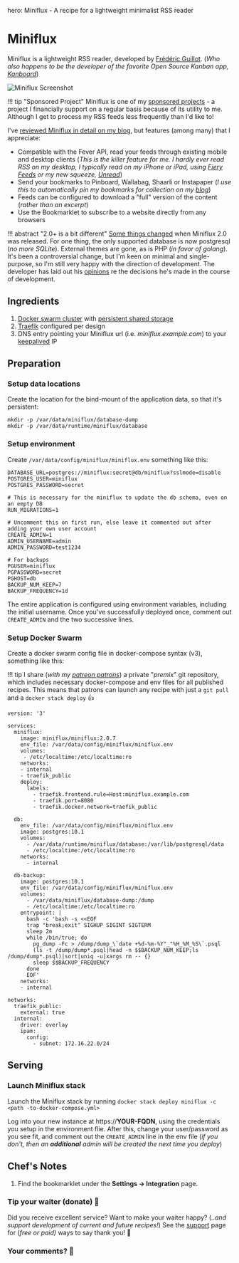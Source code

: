 hero: Miniflux - A recipe for a lightweight minimalist RSS reader

# Miniflux

Miniflux is a lightweight RSS reader, developed by [Frédéric Guillot](https://github.com/fguillot). (_Who also happens to be the developer of the favorite Open Source Kanban app, [Kanboard](/recipies/kanboard/)_)

![Miniflux Screenshot](../../images/miniflux.png)

!!! tip "Sponsored Project"
    Miniflux is one of my [sponsored projects](/sponsored-projects/) - a project I financially support on a regular basis because of its utility to me. Although I get to process my RSS feeds less frequently than I'd like to!

I've [reviewed Miniflux in detail on my blog](https://www.funkypenguin.co.nz/review/miniflux-lightweight-self-hosted-rss-reader/), but features (among many) that I appreciate:

* Compatible with the Fever API, read your feeds through existing mobile and desktop clients (_This is the killer feature for me. I hardly ever read RSS on my desktop, I typically read on my iPhone or iPad, using [Fiery Feeds](http://cocoacake.net/apps/fiery/) or my new squeeze, [Unread](https://www.goldenhillsoftware.com/unread/)_)
* Send your bookmarks to Pinboard, Wallabag, Shaarli or Instapaper (_I use this to automatically pin my bookmarks for collection on my [blog](https://www.funkypenguin.co.nz/blog/)_)
* Feeds can be configured to download a "full" version of the content (_rather than an excerpt_)
* Use the Bookmarklet to subscribe to a website directly from any browsers

!!! abstract "2.0+ is a bit different"
    [Some things changed](https://docs.miniflux.net/en/latest/migration.html) when Miniflux 2.0 was released. For one thing, the only supported database is now postgresql (_no more SQLite_). External themes are gone, as is PHP (_in favor of golang_). It's been a controversial change, but I'm keen on minimal and single-purpose, so I'm still very happy with the direction of development. The developer has laid out his [opinions](https://docs.miniflux.net/en/latest/opinionated.html) re the decisions he's made in the course of development.

## Ingredients

1. [Docker swarm cluster](/ha-docker-swarm/design/) with [persistent shared storage](/ha-docker-swarm/shared-storage-ceph.md)
2. [Traefik](/ha-docker-swarm/traefik) configured per design
3. DNS entry pointing your Miniflux url (i.e. _miniflux.example.com_) to your [keepalived](ha-docker-swarm/keepalived/) IP

## Preparation

### Setup data locations

Create the location for the bind-mount of the application data, so that it's persistent:

```
mkdir -p /var/data/miniflux/database-dump
mkdir -p /var/data/runtime/miniflux/database

```

### Setup environment

Create ```/var/data/config/miniflux/miniflux.env``` something like this:

```
DATABASE_URL=postgres://miniflux:secret@db/miniflux?sslmode=disable
POSTGRES_USER=miniflux
POSTGRES_PASSWORD=secret

# This is necessary for the miniflux to update the db schema, even on an empty DB
RUN_MIGRATIONS=1

# Uncomment this on first run, else leave it commented out after adding your own user account
CREATE_ADMIN=1
ADMIN_USERNAME=admin
ADMIN_PASSWORD=test1234

# For backups
PGUSER=miniflux
PGPASSWORD=secret
PGHOST=db
BACKUP_NUM_KEEP=7
BACKUP_FREQUENCY=1d
```

The entire application is configured using environment variables, including the initial username. Once you've successfully deployed once, comment out ```CREATE_ADMIN``` and the two successive lines.

### Setup Docker Swarm

Create a docker swarm config file in docker-compose syntax (v3), something like this:

!!! tip
        I share (_with my [patreon patrons](https://www.patreon.com/funkypenguin)_) a private "_premix_" git repository, which includes necessary docker-compose and env files for all published recipes. This means that patrons can launch any recipe with just a ```git pull``` and a ```docker stack deploy``` 👍

```
version: '3'

services:
  miniflux:
    image: miniflux/miniflux:2.0.7
    env_file: /var/data/config/miniflux/miniflux.env
    volumes:
     - /etc/localtime:/etc/localtime:ro
    networks:
    - internal
    - traefik_public
    deploy:
      labels:
        - traefik.frontend.rule=Host:miniflux.example.com
        - traefik.port=8080
        - traefik.docker.network=traefik_public

  db:
    env_file: /var/data/config/miniflux/miniflux.env
    image: postgres:10.1
    volumes:
      - /var/data/runtime/miniflux/database:/var/lib/postgresql/data
      - /etc/localtime:/etc/localtime:ro
    networks:
      - internal

  db-backup:
    image: postgres:10.1
    env_file: /var/data/config/miniflux/miniflux.env
    volumes:
      - /var/data/miniflux/database-dump:/dump
      - /etc/localtime:/etc/localtime:ro
    entrypoint: |
      bash -c 'bash -s <<EOF
      trap "break;exit" SIGHUP SIGINT SIGTERM
      sleep 2m
      while /bin/true; do
        pg_dump -Fc > /dump/dump_\`date +%d-%m-%Y"_"%H_%M_%S\`.psql
        (ls -t /dump/dump*.psql|head -n $$BACKUP_NUM_KEEP;ls /dump/dump*.psql)|sort|uniq -u|xargs rm -- {}
        sleep $$BACKUP_FREQUENCY
      done
      EOF'
    networks:
    - internal

networks:
  traefik_public:
    external: true
  internal:
    driver: overlay
    ipam:
      config:
        - subnet: 172.16.22.0/24
```


## Serving

### Launch Miniflux stack

Launch the Miniflux stack by running ```docker stack deploy miniflux -c <path -to-docker-compose.yml>```

Log into your new instance at https://**YOUR-FQDN**, using the credentials you setup in the environment flie. After this, change your user/password as you see fit, and comment out the ```CREATE_ADMIN``` line in the env file (_if you don't, then an **additional** admin will be created the next time you deploy_)

## Chef's Notes

1. Find the bookmarklet under the **Settings -> Integration** page.

### Tip your waiter (donate) 👏

Did you receive excellent service? Want to make your waiter happy? (_..and support development of current and future recipes!_) See the [support](/support/) page for (_free or paid)_ ways to say thank you! 👏

### Your comments? 💬
